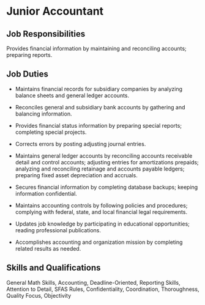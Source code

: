 # Junior Accountant

## Job Responsibilities

Provides financial information by maintaining and reconciling accounts; preparing reports.

## Job Duties

* Maintains financial records for subsidiary companies by analyzing balance sheets and general ledger accounts.

* Reconciles general and subsidiary bank accounts by gathering and balancing information.

* Provides financial status information by preparing special reports; completing special projects.

* Corrects errors by posting adjusting journal entries.

* Maintains general ledger accounts by reconciling accounts receivable detail and control accounts; adjusting entries for amortizations prepaids; analyzing and reconciling retainage and accounts payable ledgers; preparing fixed asset depreciation and accruals.

* Secures financial information by completing database backups; keeping information confidential.

* Maintains accounting controls by following policies and procedures; complying with federal, state, and local financial legal requirements.

* Updates job knowledge by participating in educational opportunities; reading professional publications.

* Accomplishes accounting and organization mission by completing related results as needed.

## Skills and Qualifications

General Math Skills, Accounting, Deadline-Oriented, Reporting Skills, Attention to Detail, SFAS Rules, Confidentiality, Coordination, Thoroughness, Quality Focus, Objectivity

